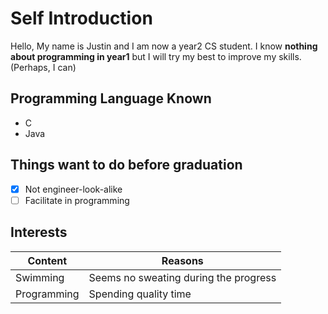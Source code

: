 # Self Introduction
Hello, My name is Justin and I am now a year2 CS student. I know **nothing about programming in year1** but I will try my best to improve my skills.(Perhaps, I can)
## Programming Language Known
  * C
  * Java
## Things want to do before graduation
- [x] Not engineer-look-alike
- [ ] Facilitate in programming
## Interests 
Content | Reasons
------------ | ------------
Swimming | Seems no sweating during the progress
Programming | Spending quality time
